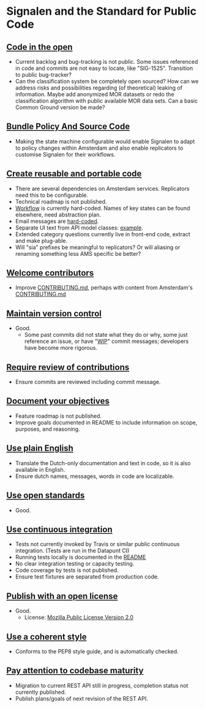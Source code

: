 # Signalen and the Standard for Public Code

## [Code in the open](https://standard.publiccode.net/criteria/code-in-the-open.html)

* Current backlog and bug-tracking is not public. Some issues referenced in code and commits are not easy to locate, like "SIG-1525". Transition to public bug-tracker?
* Can the classification system be completely open sourced? How can we address risks and possibilities regarding (of theoretical) leaking of information. Maybe add anonymized MOR datasets or redo the classification algorithm with public available MOR data sets. Can a basic Common Ground version be made?

## [Bundle Policy And Source Code](https://standard.publiccode.net/criteria/bundle-policy-and-code.html)

* Making the state machine configurable would enable Signalen to adapt to policy changes within Amsterdam and also enable replicators to customise Signalen for their workflows.

## [Create reusable and portable code](https://standard.publiccode.net/criteria/reusable-and-portable-codebases.html)

* There are several dependencies on Amsterdam services. Replicators need this to be configurable.
* Technical roadmap is not published.
* [Workflow](https://github.com/Amsterdam/signals/blob/master/api/app/signals/apps/signals/workflow.py) is currently hard-coded. Names of key states can be found elsewhere, need abstraction plan.
* Email messages are [hard-coded](https://github.com/Amsterdam/signals/blob/master/api/app/signals/apps/email_integrations/core/messages.py).
* Separate UI text from API model classes: [example](signals/api/app/signals/apps/signals/models/history.py).
* Extended category questions currently live in front-end code, extract and make plug-able.
* Will "sia" prefixes be meaningful to replicators? Or will aliasing or renaming something less AMS specific be better?

## [Welcome contributors](https://standard.publiccode.net/criteria/open-to-contributions.html)

* Improve [CONTRIBUTING.md](https://github.com/Amsterdam/signals/blob/master/docs/CONTRIBUTING.md), perhaps with content from Amsterdam's [CONTRIBUTING.md](https://github.com/Amsterdam/amsterdam.github.io/blob/master/CONTRIBUTING.md)

## [Maintain version control](https://standard.publiccode.net/criteria/version-control-and-history.html)

* Good.
    * Some past commits did not state what they do or why, some just reference an issue, or have "[WIP](https://github.com/Amsterdam/signals/commit/2f9e2f73ee5dc4cdf67d6854d1a7361f6e6aaf9b)" commit messages; developers have become more rigorous.

## [Require review of contributions](https://standard.publiccode.net/criteria/require-review.html)

* Ensure commits are reviewed including commit message.

## [Document your objectives](https://standard.publiccode.net/criteria/document-objectives.html)

* Feature roadmap is not published.
* Improve goals documented in README to include information on scope, purposes, and reasoning.

## [Use plain English](https://standard.publiccode.net/criteria/understandable-english-first.html)

* Translate the Dutch-only documentation and text in code, so it is also available in English.
* Ensure dutch names, messages, words in code are localizable.

## [Use open standards](https://standard.publiccode.net/criteria/open-standards.html)

* Good.

## [Use continuous integration](https://standard.publiccode.net/criteria/continuous-integration.html)

* Tests not currently invoked by Travis or similar public continuous integration. (Tests are run in the Datapunt CI)
* Running tests locally is documented in the [README](https://github.com/Amsterdam/signals/blob/master/README.md#running-the-test-suite-and-style-checks)
* No clear integration testing or capacity testing.
* Code coverage by tests is not published.
* Ensure test fixtures are separated from production code.

## [Publish with an open license](https://standard.publiccode.net/criteria/open-licenses.html)

* Good.
    * License: [Mozilla Public License Version 2.0](../../LICENSE)

## [Use a coherent style](https://standard.publiccode.net/criteria/style.html)

* Conforms to the PEP8 style guide, and is automatically checked.

## [Pay attention to codebase maturity](https://standard.publiccode.net/criteria/advertise-maturity.html)

* Migration to current REST API still in progress, completion status not currently published.
* Publish plans/goals of next revision of the REST API.

